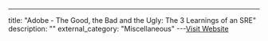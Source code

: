 ---
title: "Adobe - The Good, the Bad and the Ugly: The 3 Learnings of an SRE"
description: ""
external_category: "Miscellaneous"
---[Visit Website](https://www.usenix.org/conference/srecon20americas/presentation/charagondla)

